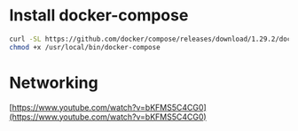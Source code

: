 # Install docker-compose

```bash
curl -SL https://github.com/docker/compose/releases/download/1.29.2/docker-compose-Linux-x86_64 -o /usr/local/bin/docker-compose
chmod +x /usr/local/bin/docker-compose
```

# Networking

[https://www.youtube.com/watch?v=bKFMS5C4CG0](https://www.youtube.com/watch?v=bKFMS5C4CG0)

